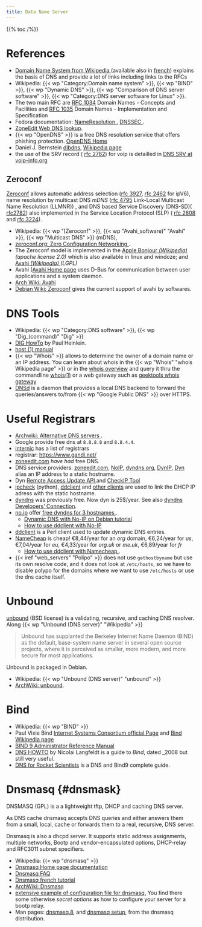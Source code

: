 ```yaml
---
title: Data Name Server
---
```


{{% toc /%}}

# References
-   [Domain Name System from Wikipedia
    ](http://en.wikipedia.org/wiki/Domain_Name_System)
    (available also in
    [french](http://fr.wikipedia.org/wiki/Domain_Name_System)) explains
    the basis of DNS and provide a lot of links including links to the
    RFCs
-   Wikipedia: {{< wp "Category:Domain name system" >}},  {{< wp "BIND" >}},
    {{< wp "Dynamic DNS" >}}, {{< wp "Comparison of DNS server software" >}},
    {{< wp "Category:DNS server software for Linux" >}}.
-   The two main RFC are
    [RFC 1034](http://tools.ietf.org/html/rfc1034)
    Domain Names - Concepts and Facilities and
    [RFC 1035](http://tools.ietf.org/html/rfc1035)
    Domain Names - Implementation and Specification
-   Fedora documentation: [NameResolution
    ](https://fedoraproject.org/wiki/Networking/NameResolution),
    [DNSSEC
    ](https://fedoraproject.org/wiki/Networking/NameResolution/DNSSEC).
-   [ZoneEdit Web DNS lookup](http://www.zoneedit.com/lookup.html).
-   {{< wp "OpenDNS" >}} is a free DNS  resolution service that offers phishing
    protection. [OpenDNS Home](http://www.opendns.com/)
-   Daniel J. Bernstein [djbdns](http://cr.yp.to/djbdns.html),
    [Wikipedia page](http://en.wikipedia.org/wiki/Djbdns)
-   the use of the SRV record (
    [rfc 2782](http://tools.ietf.org/html/rfc2782)) for voip is
    detailled in
    [DNS SRV at voip-info.org](http://www.voip-info.org/wiki/view/DNS+SRV "voip-info.org: DNS+SRV")

## Zeroconf

[Zeroconf](http://en.wikipedia.org/wiki/Zeroconf)
allows automatic address selection
([rfc 3927](http://tools.ietf.org/html/rfc3927),
[rfc 2462](http://tools.ietf.org/html/rfc2462)
for ipV6), name resolution by multicast DNS *mDNS*
([rfc 4795](http://tools.ietf.org/html/rfc4795)
Link-Local Multicast Name Resolution (LLMNR)) , and DNS based
Service Discovery (DNS-SD)(
[rfc2782](http://tools.ietf.org/html/rfc2782))
also implemented in the Service Location Protocol (SLP) (
[rfc 2608](http://tools.ietf.org/html/rfc2608)
and
[rfc 3224](http://tools.ietf.org/html/rfc3224)).

-   Wikipedia: {{< wp "[Zeroconf" >}}, {{< wp "Avahi_software)"  "Avahi" >}},
    {{< wp "Multicast DNS" >}} (mDNS),
-   [zeroconf.org: Zero Configuration Networking
    ](http://www.zeroconf.org/).
-   The Zeroconf model is implemented in the
    [Apple Bonjour *(Wikipedia)*
    ](http://en.wikipedia.org/wiki/Bonjour_%28software%29)
    *(apache license 2.0)* which is also available in linux and
    windoze; and
    [Avahi *(Wikipedia)*
    ](http://en.wikipedia.org/wiki/Avahi_%28software%29)
    *(LGPL)*
-   Avahi ([Avahi Home page](http://avahi.org/)
    uses D-Bus for communication between user applications and a system
    daemon.
-   [Arch Wiki: Avahi](https://wiki.archlinux.org/index.php/Avahi)
-   [Debian Wiki: Zeroconf](https://wiki.debian.org/ZeroConf) gives
    the current support of avahi by softwares.

# DNS Tools
-   Wikipedia: {{< wp "Category:DNS software" >}}, {{< wp "Dig_(command)"  "Dig" >}}
-   [DIG HowTo](http://www.madboa.com/geek/dig/) by Paul Heinlein.
-   [host (1) manual](ftp://ftp.isc.org/isc/bind9/9.11.1/doc/arm/man.host.html)
-   {{< wp "Whois" >}} allows to determine the owner of a domain name or an IP address.
    You can learn about whois in the {{< wp "Whois"  "whois Wikipedia page" >}} or in the
    [whois overview](http://navigators.com/whois.html "navigators.com whois.html")
    and query it thru the commandline
    [whois(1)](http://man.cx/whois) or a web gateway such as
    [geektools whois gateway](http://www.geektools.com/whois.php)
-   [DNSd](https://github.com/behrooza/dnsd) is a daemon that provides
    a local DNS backend to forward the queries/answers to/from
    {{< wp "Google Public DNS" >}} over
    HTTPS.


# Useful Registrars

-   [Archwiki: Alternative DNS servers
    ](https://wiki.archlinux.org/index.php/Resolv.conf#Alternative_DNS_servers).
-    Google provide free dns at `8.8.8.8` and `8.8.4.4`.
-   [internic](http://www.internic.net/) has a list of registrars
-   registrar: <https://www.gandi.net/>
-   [zoneedit.com](http://zoneedit.com/) *have had* free DNS.
-   DNS service providers:
    [zoneedit.com](http://www.zoneedit.com/),
    [NoIP](http://www.no-ip.com/services/managed_dns/free_dynamic_dns.html),
    [dyndns.org](//www.dyndns.org), [DynIP](https://www.dynip.com/),
    [Dyn](https://help.dyn.com/)
    alias an IP address to a static hostname.
-   Dyn [Remote Access Update API
    ](https://help.dyn.com/remote-access-api/) and
    [CheckIP Tool
    ](https://help.dyn.com/remote-access-api/checkip-tool/)
-   [ipcheck](http://ipcheck.sourceforge.net/)
    (python),  [ddclient](https://help.dyn.com/ddclient/) and
    [other clients](https://www.dyndns.org/services/dyndns/clients.html)
    are used to link the DHCP IP adress with the static hostname.
-   [dyndns](http://www.dyndns.com/) was previously
    free.  Now dyn is 25$/year. See also
    [dyndns Developers’ Connection](https://dyn.com/developers).<br />
-   [no.ip](http://www.noip.com/) offer [free dyndns for 3 hostnames
    ](http://www.noip.com/remote-access).
    -   [Dynamic DNS with No-IP on Debian tutorial
        ](http://www.ducky-pond.com/posts/2012/Jul/dynamic-dns-with-no-ip-on-debian/)
    -   [How to use ddclient with No-IP
        ](http://www.ducky-pond.com/posts/2014/Feb/how-to-use-ddclient-with-no-ip/)
-   [ddclient](http://sourceforge.net/p/ddclient/wiki/Home/)
    is a Perl client used to update dynamic DNS entries.
-   [NameCheap](https://www.namecheap.com/) is cheap!  €8,44/year for
    an *org* domain,  €6,24/year for *us*,  €7,04/year for *eu*,
    €4,33/year for *org.uk* or *me.uk*, €6,89/year for *fr*
    -   [How to use ddclient with Namecheap
        ](http://www.ducky-pond.com/posts/2014/Feb/how-to-use-ddclient-with-namecheap/).
-   {{< iref "web_servers" "Polipo" >}} does not use
    `gethostbyname` but use its own resolve code, and it does not look at
    `/etc/hosts`, so we have to disable polypo for the domains where we
    want to use `/etc/hosts` or use the dns cache itself.


# Unbound
[unbound](https://unbound.net/) (BSD license) is a validating,
recursive, and caching DNS resolver. Along {{< wp "Unbound (DNS server)"  "Wikipedia" >}}
> Unbound has supplanted the Berkeley Internet
> Name Daemon (BIND) as the default, base-system name server in several
> open source projects, where it is perceived as smaller, more modern,
>  and more secure for most applications.

Unbound is packaged in Debian.

-   Wikipedia: {{< wp "Unbound (DNS server)"  "unbound" >}}
-   [ArchWiki: unbound](https://wiki.archlinux.org/index.php/Unbound).

# Bind
-   Wikipedia: {{< wp "BIND" >}}
-   Paul Vixie Bind
    [Internet Systems Consortium official Page](http://www.isc.org/index.pl?/sw/bind/)
    and
    [Bind Wikipedia page](http://en.wikipedia.org/wiki/BIND "en.wikipedia.org BIND")
-   [BIND 9 Administrator Reference Manual](http://www.bind9.net/manual/bind/9.3.3/Bv9ARM.html)
-   [DNS HOWTO](http://www.langfeldt.net/DNS-HOWTO/BIND-9/)
    by Nicolai Langfeldt is a guide to _Bind_, dated _2008 but still very useful.
-   [DNS for Rocket Scientists](http://www.zytrax.com/books/dns/)
    is a DNS and Bind9 complete guide.


# Dnsmasq {#dnsmask}

DNSMASQ (GPL) is a a lightweight tftp, DHCP and caching DNS server.

As DNS cache dnsmasq accepts DNS queries and either answers them from a
small, local, cache or forwards them to a real, recursive, DNS server.

Dnsmasq is also a dhcpd server. It supports static address assignments,
multiple networks, Bootp and vendor-encapsulated options, DHCP-relay and
RFC3011 subnet specifiers.

-   Wikipedia: {{< wp "dnsmasq" >}}
-   [Dnsmasq Home page documentation](http://thekelleys.org.uk/dnsmasq/doc.html)
-   [Dnsmasq FAQ](http://thekelleys.org.uk/dnsmasq/docs/FAQ)
-   [Dnsmasq french tutorial](http://www.drazzib.com/docs-dnsmasq.html)
-   [ArchWiki: Dnsmasq](https://wiki.archlinux.org/index.php/Dnsmasq)
-   [extensive example of configuration file for dnsmasq.](http://thekelleys.org.uk/dnsmasq/docs/dnsmasq.conf.example)
    You find there some otherwise *secret options* as how to configure
    your server for a bootp relay.
-   Man pages: [dnsmasq.8](http://thekelleys.org.uk/dnsmasq/docs/dnsmasq-man.html), and [dnsmasq setup](http://thekelleys.org.uk/dnsmasq/docs/setup.html), from
    the dnsmasq distribution.


<!-- Local Variables: -->
<!-- mode: markdown -->
<!-- ispell-local-dictionary: "english" -->
<!-- End: -->
